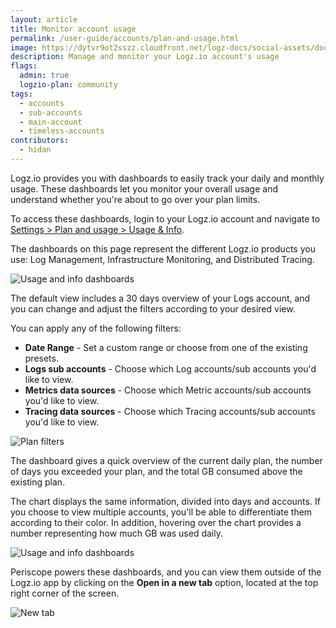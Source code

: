 ```yaml
---
layout: article
title: Monitor account usage
permalink: /user-guide/accounts/plan-and-usage.html
image: https://dytvr9ot2sszz.cloudfront.net/logz-docs/social-assets/docs-social.jpg
description: Manage and monitor your Logz.io account's usage
flags:
  admin: true
  logzio-plan: community
tags:
  - accounts
  - sub-accounts
  - main-account
  - timeless-accounts
contributors:
  - hidan
---
```



Logz.io provides you with dashboards to easily track your daily and monthly usage. These dashboards let you monitor your overall usage and understand whether you're about to go over your plan limits.

To access these dashboards, login to your Logz.io account and navigate to [Settings > Plan and usage > Usage & Info](https://app.logz.io/#/dashboard/settings/plan-and-billing/usage).

The dashboards on this page represent the different Logz.io products you use: Log Management, Infrastructure Monitoring, and Distributed Tracing. 


![Usage and info dashboards](https://dytvr9ot2sszz.cloudfront.net/logz-docs/accounts/usage-and-info.png)

The default view includes a 30 days overview of your Logs account, and you can change and adjust the filters according to your desired view. 

You can apply any of the following filters:

* **Date Range** - Set a custom range or choose from one of the existing presets.
* **Logs sub accounts** - Choose which Log accounts/sub accounts you'd like to view.
* **Metrics data sources** - Choose which Metric accounts/sub accounts you'd like to view.
* **Tracing data sources** - Choose which Tracing accounts/sub accounts you'd like to view.

![Plan filters](https://dytvr9ot2sszz.cloudfront.net/logz-docs/accounts/plan-filters.png)


The dashboard gives a quick overview of the current daily plan, the number of days you exceeded your plan, and the total GB consumed above the existing plan.

The chart displays the same information, divided into days and accounts. If you choose to view multiple accounts, you'll be able to differentiate them according to their color. In addition, hovering over the chart provides a number representing how much GB was used daily.

![Usage and info dashboards](https://dytvr9ot2sszz.cloudfront.net/logz-docs/accounts/usage-hover-multiple.png)

Periscope powers these dashboards, and you can view them outside of the Logz.io app by clicking on the **Open in a new tab** option, located at the top right corner of the screen.

![New tab](https://dytvr9ot2sszz.cloudfront.net/logz-docs/accounts/new-tab.png)